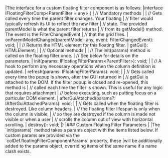 <framework-specific-section frameworks="javascript">
|The interface for a custom floating filter component is as follows:
</framework-specific-section>

<framework-specific-section frameworks="javascript">
<snippet transform={false} language="ts">
|interface IFloatingFilterComp&lt;ParentFilter = any> {
|    // Mandatory methods
|
|    // Gets called every time the parent filter changes. Your floating
|    // filter would typically refresh its UI to reflect the new filter
|    // state. The provided parentModel is what the parent filter returns
|    // from its getModel() method. The event is the FilterChangedEvent
|    // that the grid fires.
|    onParentModelChanged(parentModel: any, event: FilterChangedEvent): void;
|
|    // Returns the HTML element for this floating filter.
|    getGui(): HTMLElement;
|
|    // Optional methods
|
|    // The init(params) method is called on the floating filter once.
|    // See below for details on the parameters.
|    init(params: IFloatingFilterParams&lt;ParentFilter>): void;
|
|    // A hook to perform any necessary operations when the column definition is updated.
|    refresh(params: IFloatingFilterParams): void;
|
|    // Gets called every time the popup is shown, after the GUI returned in
|    // getGui is attached to the DOM. If the filter popup is closed and re-opened, this method is
|    // called each time the filter is shown. This is useful for any logic that requires attachment
|    // before executing, such as putting focus on a particular DOM element. 
|    afterGuiAttached(params?: IAfterGuiAttachedParams): void;
|
|    // Gets called when the floating filter is destroyed. Like column headers,
|    // the floating filter lifespan is only when the column is visible,
|    // so they are destroyed if the column is made not visible or when a user
|    // scrolls the column out of view with horizontal scrolling.
|    destroy(): void;
|}
</snippet>
</framework-specific-section>

<framework-specific-section frameworks="javascript">
|### Custom Floating Filter Parameters
|
|The `init(params)` method takes a params object with the items listed below. If custom params are provided via the `colDef.floatingFilterComponentParams` property, these 
|will be additionally added to the params object, overriding items of the same name if a name clash exists.
</framework-specific-section>